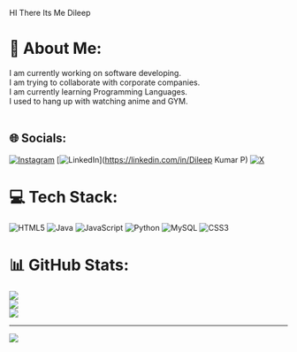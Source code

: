 HI There Its Me Dileep

# 💫 About Me:
I am currently working on software developing.<br>I am trying to collaborate with corporate companies.<br>I am currently learning Programming Languages.<br>I used to hang up with watching anime and GYM.<br><br>


## 🌐 Socials:
[![Instagram](https://img.shields.io/badge/Instagram-%23E4405F.svg?logo=Instagram&logoColor=white)](https://instagram.com/dileep_kumar_021) [![LinkedIn](https://img.shields.io/badge/LinkedIn-%230077B5.svg?logo=linkedin&logoColor=white)](https://linkedin.com/in/Dileep Kumar P) [![X](https://img.shields.io/badge/X-black.svg?logo=X&logoColor=white)](https://x.com/@Dileepk64836588) 

# 💻 Tech Stack:
![HTML5](https://img.shields.io/badge/html5-%23E34F26.svg?style=flat&logo=html5&logoColor=white) ![Java](https://img.shields.io/badge/java-%23ED8B00.svg?style=flat&logo=openjdk&logoColor=white) ![JavaScript](https://img.shields.io/badge/javascript-%23323330.svg?style=flat&logo=javascript&logoColor=%23F7DF1E) ![Python](https://img.shields.io/badge/python-3670A0?style=flat&logo=python&logoColor=ffdd54) ![MySQL](https://img.shields.io/badge/mysql-4479A1.svg?style=flat&logo=mysql&logoColor=white) ![CSS3](https://img.shields.io/badge/css3-%231572B6.svg?style=flat&logo=css3&logoColor=white)
# 📊 GitHub Stats:
![](https://github-readme-stats.vercel.app/api?username=dileep-kp&theme=dark&hide_border=false&include_all_commits=true&count_private=true)<br/>
![](https://github-readme-streak-stats.herokuapp.com/?user=dileep-kp&theme=dark&hide_border=false)<br/>
![](https://github-readme-stats.vercel.app/api/top-langs/?username=dileep-kp&theme=dark&hide_border=false&include_all_commits=true&count_private=true&layout=compact)

---
[![](https://visitcount.itsvg.in/api?id=dileep-kp&icon=0&color=0)](https://visitcount.itsvg.in)

